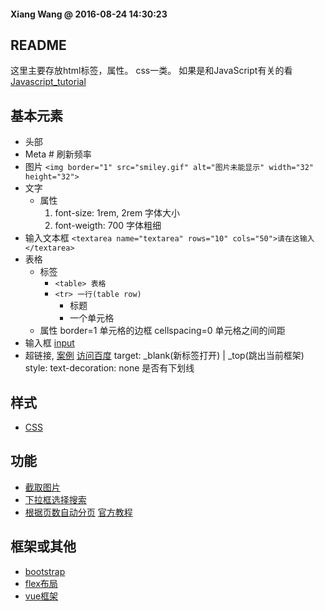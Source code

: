 #### Xiang Wang @ 2016-08-24 14:30:23

## README
这里主要存放html标签，属性。 css一类。 如果是和JavaScript有关的看[Javascript_tutorial](https://github.com/ramwin/javascript_tutorial.git/)

## 基本元素
* 头部
    <title>标题</title>
    <script src="./source/index.js" type="text/javascript"></script>
    <link rel="stylesheet" type="text/css" href="./source/index.css">
* Meta
    <meta charset="utf-8">
    <meta http-equiv="refresh" content="30">  # 刷新频率
    <meta name="author" content="ramwin">
    <meta name="description" content="网页描述">
    <meta name="keywords" content="搜索关键词">
* 图片
    `<img border="1" src="smiley.gif" alt="图片未能显示" width="32" height="32">`
* 文字
    * 属性
        1. font-size: 1rem, 2rem  字体大小
        2. font-weigth: 700 字体粗细
* 输入文本框
    `<textarea name="textarea" rows="10" cols="50">请在这输入</textarea>`
* 表格
    * 标签
        * `<table> 表格`
        * `<tr> 一行(table row)`
            * <th> 标题
            * <td> 一个单元格
    * 属性
        border=1 单元格的边框
        cellspacing=0 单元格之间的间距
* 输入框
    [input](./input.md)
* 超链接, [案例](./a.html)
    <a href="www.baidu.com" target="_blank">访问百度</a>
        target: _blank(新标签打开) | _top(跳出当前框架)
    style: text-decoration: none 是否有下划线

## 样式
* [CSS](./css/README.md)


## 功能
* [截取图片](./cropper图片截取.html)
* [下拉框选择搜索](./select搜索选择.html)
* [根据页数自动分页](./page分页.html) [官方教程](https://esimakin.github.io/twbs-pagination/)


## 框架或其他
* [bootstrap](./bootstrap/README.md)
* [flex布局](./flex/README.md)
* [vue框架](./vue/README.md)
